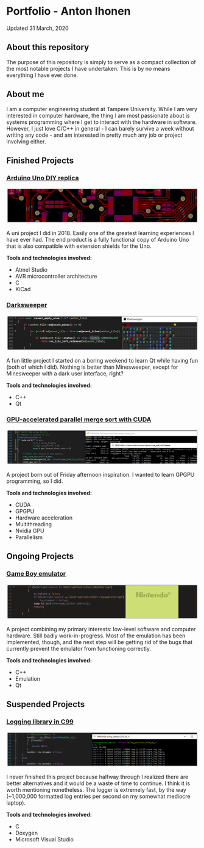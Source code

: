 # Portfolio - Anton Ihonen

Updated 31 March, 2020

## About this repository
The purpose of this repository is simply to serve as a compact collection of
the most notable projects I have undertaken. This is by no means everything I
have ever done.

## About me
I am a computer engineering student at Tampere University. While I am very
interested in computer hardware, the thing I am most passionate about is
systems programming where I get to interact with the hardware in software.
However, I just love C/C++ in general - I can barely survive a week without
writing any code - and am interested in pretty much any job or project
involving either.

## Finished Projects

### [Arduino Uno DIY replica](https://github.com/ihonen/ELT-21300)
![](img/arduino_pcb.png)

A uni project I did in 2018. Easily one of the greatest learning
experiences I have ever had. The end product is a fully functional
copy of Arduino Uno that is also compatible with extension shields
for the Uno. 

**Tools and technologies involved:**
- Atmel Studio
- AVR microcontroller architecture
- C
- KiCad

### [Darksweeper](https://github.com/ihonen/darksweeper)
![](img/darksweeper.png)

A fun little project I started on a boring weekend to learn Qt while having fun
(both of which I did). Nothing is better than Minesweeper, except for
Minesweeper with a dark user interface, right?

**Tools and technologies involved:**
- C++
- Qt

### [GPU-accelerated parallel merge sort with CUDA](https://github.com/ihonen/cuda-sort)

![](img/cuda_sort.png)

A project born out of Friday afternoon inspiration. I wanted to learn GPGPU programming, so I did.

**Tools and technologies involved:**
- CUDA
- GPGPU
- Hardware acceleration
- Multithreading
- Nvidia GPU
- Parallelism

## Ongoing Projects

### [Game Boy emulator](https://github.com/ihonen/gbemu)
![](img/gbemu.png)

A project combining my primary interests: low-level software and
computer hardware. Still badly work-in-progress. Most of the
emulation has been implemented, though, and the next step will be
getting rid of the bugs that currently prevent the emulator from
functioning correctly.

**Tools and technologies involved:**
- C++
- Emulation
- Qt

## Suspended Projects

### [Logging library in C99](https://github.com/ihonen/Clogger)
![](img/logger.png)

I never finished this project because halfway through I realized there
are better alternatives and it would be a waste of time to continue.
I think it is worth mentioning nonetheless. The logger is extremely
fast, by the way (~1,000,000 formatted log entries per second on my
somewhat mediocre laptop).

**Tools and technologies involved:**
- C
- Doxygen
- Microsoft Visual Studio
